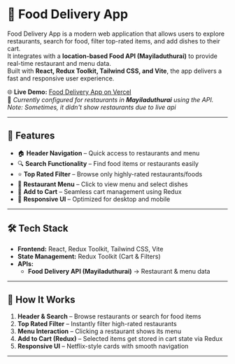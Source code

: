 # 🍴 Food Delivery App  

Food Delivery App is a modern web application that allows users to explore restaurants, search for food, filter top-rated items, and add dishes to their cart.  
It integrates with a **location-based Food API (Mayiladuthurai)** to provide real-time restaurant and menu data.  
Built with **React, Redux Toolkit, Tailwind CSS, and Vite**, the app delivers a fast and responsive user experience.  

🌐 **Live Demo:** [Food Delivery App on Vercel](https://food-delivery-jsx.vercel.app/)  
📍 *Currently configured for restaurants in **Mayiladuthurai** using the API.*
*Note: Sometimes, it didn't show restaurants due to live api*

---

## 🚀 Features  

- 🏠 **Header Navigation** – Quick access to restaurants and menu  
- 🔍 **Search Functionality** – Find food items or restaurants easily  
- ⭐ **Top Rated Filter** – Browse only highly-rated restaurants/foods  
- 🍲 **Restaurant Menu** – Click to view menu and select dishes  
- 🛒 **Add to Cart** – Seamless cart management using Redux  
- 📱 **Responsive UI** – Optimized for desktop and mobile  

---

## 🛠️ Tech Stack  

- **Frontend:** React, Redux Toolkit, Tailwind CSS, Vite  
- **State Management:** Redux Toolkit (Cart & Filters)  
- **APIs:**  
  - **Food Delivery API (Mayiladuthurai)** → Restaurant & menu data  
  

---

## 📖 How It Works  

1. **Header & Search** – Browse restaurants or search for food items  
2. **Top Rated Filter** – Instantly filter high-rated restaurants  
3. **Menu Interaction** – Clicking a restaurant shows its menu  
4. **Add to Cart (Redux)** – Selected items get stored in cart state via Redux  
5. **Responsive UI** – Netflix-style cards with smooth navigation  

---

